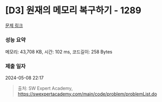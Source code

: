 # [D3] 원재의 메모리 복구하기 - 1289 

[문제 링크](https://swexpertacademy.com/main/code/problem/problemDetail.do?contestProbId=AV19AcoKI9sCFAZN) 

### 성능 요약

메모리: 43,708 KB, 시간: 102 ms, 코드길이: 258 Bytes

### 제출 일자

2024-05-08 22:17



> 출처: SW Expert Academy, https://swexpertacademy.com/main/code/problem/problemList.do